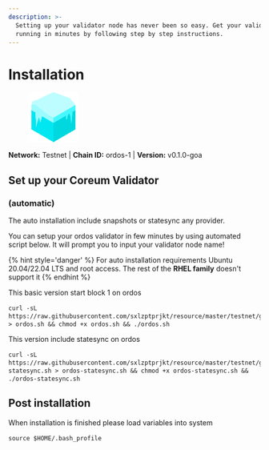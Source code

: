 ```yaml
---
description: >-
  Setting up your validator node has never been so easy. Get your validator
  running in minutes by following step by step instructions.
---
```


# Installation

<figure><img src="../../../.gitbook/assets/ordos.png" alt=""><figcaption></figcaption></figure>

**Network:** Testnet | **Chain ID:** ordos-1 | **Version:** v0.1.0-goa

## Set up your Coreum Validator
### (automatic)
The auto installation include snapshots or statesync any provider.

You can setup your ordos validator in few minutes by using automated script below. It will prompt you to input your validator node name!

{% hint style='danger' %}
For auto installation requirements Ubuntu 20.04/22.04 LTS and root access. The rest of the **RHEL family** doesn't support it
{% endhint %}

This basic version start block 1 on ordos
```
curl -sL https://raw.githubusercontent.com/sxlzptprjkt/resource/master/testnet/goa/ordos/ordos.sh > ordos.sh && chmod +x ordos.sh && ./ordos.sh
```
This version include statesync on ordos
```
curl -sL https://raw.githubusercontent.com/sxlzptprjkt/resource/master/testnet/goa/ordos/ordos-statesync.sh > ordos-statesync.sh && chmod +x ordos-statesync.sh && ./ordos-statesync.sh
```
## Post installation

When installation is finished please load variables into system
```
source $HOME/.bash_profile
```
